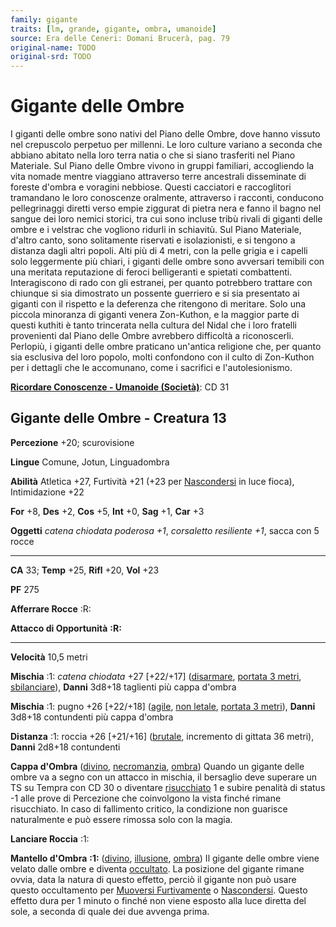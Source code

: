 ```yaml
---
family: gigante
traits: [lm, grande, gigante, ombra, umanoide]
source: Era delle Ceneri: Domani Brucerà, pag. 79
original-name: TODO
original-srd: TODO
---
```


# Gigante delle Ombre

I giganti delle ombre sono nativi del Piano delle Ombre, dove hanno vissuto nel
crepuscolo perpetuo per millenni. Le loro culture variano a seconda che abbiano
abitato nella loro terra natia o che si siano trasferiti nel Piano Materiale.
Sul Piano delle Ombre vivono in gruppi familiari, accogliendo la vita nomade
mentre viaggiano attraverso terre ancestrali disseminate di foreste d'ombra e
voragini nebbiose. Questi cacciatori e raccoglitori tramandano le loro
conoscenze oralmente, attraverso i racconti, conducono pellegrinaggi diretti
verso empie ziggurat di pietra nera e fanno il bagno nel sangue dei loro nemici
storici, tra cui sono incluse tribù rivali di giganti delle ombre e i velstrac
che vogliono ridurli in schiavitù. Sul Piano Materiale, d'altro canto, sono
solitamente riservati e isolazionisti, e si tengono a distanza dagli altri
popoli. Alti più di 4 metri, con la pelle grigia e i capelli solo leggermente
più chiari, i giganti delle ombre sono avversari temibili con una meritata
reputazione di feroci belligeranti e spietati combattenti. Interagiscono di rado
con gli estranei, per quanto potrebbero trattare con chiunque si sia dimostrato
un possente guerriero e si sia presentato ai giganti con il rispetto e la
deferenza che ritengono di meritare. Solo una piccola minoranza di giganti
venera Zon-Kuthon, e la maggior parte di questi kuthiti è tanto trincerata nella
cultura del Nidal che i loro fratelli provenienti dal Piano delle Ombre
avrebbero difficoltà a riconoscerli. Perlopiù, i giganti delle ombre praticano
un'antica religione che, per quanto sia esclusiva del loro popolo, molti
confondono con il culto di Zon-Kuthon per i dettagli che le accomunano, come i
sacrifici e l'autolesionismo.

**[Ricordare Conoscenze - Umanoide (Società)](/azioni/abilita/ricordare-conoscenze)**:
CD 31

## Gigante delle Ombre - Creatura 13

**Percezione** +20; scurovisione

**Lingue** Comune, Jotun, Linguadombra

**Abilità** Atletica +27, Furtività +21 (+23 per
[Nascondersi](/azioni/abilita/nascondersi) in luce fioca), Intimidazione +22

**For** +8, **Des** +2, **Cos** +5, **Int** +0, **Sag** +1, **Car** +3

**Oggetti** _catena chiodata_ _poderosa +1_, _corsaletto_ _resiliente +1_, sacca
con 5 rocce

---

**CA** 33; **Temp** +25, **Rifl** +20, **Vol** +23

**PF** 275

**Afferrare Rocce** :R:

**Attacco di Opportunità** **:R:**

---

**Velocità** 10,5 metri

**Mischia** :1: _catena chiodata_ +27 \[+22/+17]
([disarmare](/tratti/disarmare), [portata 3 metri](/tratti/portata),
[sbilanciare](/tratti/sbilanciare)), **Danni** 3d8+18 taglienti più cappa
d'ombra

**Mischia** :1: pugno +26 \[+22/+18] ([agile](/tratti/agile),
[non letale](/tratti/non-letale), [portata 3 metri](/tratti/portata)), **Danni**
3d8+18 contundenti più cappa d'ombra

**Distanza** :1: roccia +26 \[+21/+16] ([brutale](/tratti/brutale), incremento
di gittata 36 metri), **Danni** 2d8+18 contundenti

**Cappa d'Ombra** ([divino](/tratti/divino), [necromanzia](/tratti/necromanzia),
[ombra](/tratti/ombra)) Quando un gigante delle ombre va a segno con un attacco
in mischia, il bersaglio deve superare un TS su Tempra con CD 30 o diventare
[risucchiato](/condizioni/risucchiato) 1 e subire penalità di status -1 alle
prove di Percezione che coinvolgono la vista finché rimane risucchiato. In caso
di fallimento critico, la condizione non guarisce naturalmente e può essere
rimossa solo con la magia.

**Lanciare Roccia** :1:

**Mantello d'Ombra** **:1:** ([divino](/tratti/divino),
[illusione](/tratti/illusione), [ombra](/tratti/ombra)) Il gigante delle ombre
viene velato dalle ombre e diventa [occultato](/condizioni/occultato). La
posizione del gigante rimane ovvia, data la natura di questo effetto, perciò il
gigante non può usare questo occultamento per
[Muoversi Furtivamente](/azioni/abilita/muoversi-furtivamente) o
[Nascondersi](/azioni/abilita/nascondersi). Questo effetto dura per 1 minuto o
finché non viene esposto alla luce diretta del sole, a seconda di quale dei due
avvenga prima.
